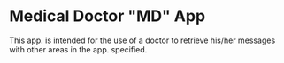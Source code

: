 # Medical Doctor "MD" App

This app. is intended for the use of a doctor to retrieve his/her messages with other areas in the app. specified.